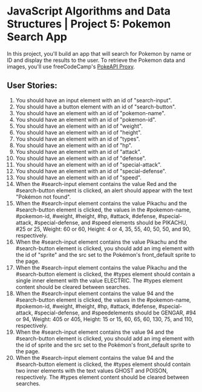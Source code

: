 # JavaScript Algorithms and Data Structures | Project 5: Pokemon Search App

In this project, you'll build an app that will search for Pokemon by name or ID and display the results to the user. To retrieve the Pokemon data and images, you'll use freeCodeCamp's [PokeAPI Proxy](https://pokeapi-proxy.freecodecamp.rocks/).

## User Stories:
1. You should have an input element with an id of "search-input".
2. You should have a button element with an id of "search-button".
3. You should have an element with an id of "pokemon-name".
4. You should have an element with an id of "pokemon-id".
5. You should have an element with an id of "weight".
6. You should have an element with an id of "height".
7. You should have an element with an id of "types".
8. You should have an element with an id of "hp".
9. You should have an element with an id of "attack".
10. You should have an element with an id of "defense".
11. You should have an element with an id of "special-attack".
12. You should have an element with an id of "special-defense".
13. You should have an element with an id of "speed".
14. When the #search-input element contains the value Red and the #search-button element is clicked, an alert should appear with the text "Pokémon not found".
15. When the #search-input element contains the value Pikachu and the #search-button element is clicked, the values in the #pokemon-name, #pokemon-id, #weight, #height, #hp, #attack, #defense, #special-attack, #special-defense, and #speed elements should be PIKACHU, #25 or 25, Weight: 60 or 60, Height: 4 or 4, 35, 55, 40, 50, 50, and 90, respectively.
16. When the #search-input element contains the value Pikachu and the #search-button element is clicked, you should add an img element with the id of "sprite" and the src set to the Pokémon's front_default sprite to the page.
17. When the #search-input element contains the value Pikachu and the #search-button element is clicked, the #types element should contain a single inner element with the value ELECTRIC. The #types element content should be cleared between searches.
18. When the #search-input element contains the value 94 and the #search-button element is clicked, the values in the #pokemon-name, #pokemon-id, #weight, #height, #hp, #attack, #defense, #special-attack, #special-defense, and #speedelements should be GENGAR, #94 or 94, Weight: 405 or 405, Height: 15 or 15, 60, 65, 60, 130, 75, and 110, respectively.
19. When the #search-input element contains the value 94 and the #search-button element is clicked, you should add an img element with the id of sprite and the src set to the Pokémon's front_default sprite to the page.
20. When the #search-input element contains the value 94 and the #search-button element is clicked, the #types element should contain two inner elements with the text values GHOST and POISON, respectively. The #types element content should be cleared between searches.